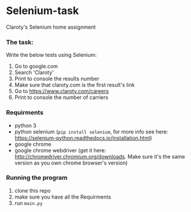 # Selenium-task
Claroty's Selenium home assignment

### The task:
Write the below tests using Selenium:

1. Go to google.com
2. Search 'Claroty'
3. Print to console the results number
4. Make sure that claroty.com is the first result's link
5. Go to https://www.claroty.com/careers
6. Print to console the number of carriers

### Requirments
* python 3
* python selenium (`pip install selenium`, for more info see here: https://selenium-python.readthedocs.io/installation.html)
* google chrome
* google chrome webdriver (get it here: http://chromedriver.chromium.org/downloads. Make sure it's the same version as you own chrome browser's version)

### Running the program

1. clone this repo
2. make sure you have all the Requirments
3. run `main.py`
 


